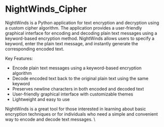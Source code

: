 # NightWinds_Cipher
NightWinds is a Python application for text encryption and decryption using a custom cipher algorithm. The application provides a user-friendly graphical interface for encoding and decoding plain text messages using a keyword-based encryption method. NightWinds allows users to specify a keyword, enter the plain text message, and instantly generate the corresponding encoded text. 

Key Features:
- Encode plain text messages using a keyword-based encryption algorithm
- Decode encoded text back to the original plain text using the same keyword
- Preserves newline characters in both encoded and decoded text
- User-friendly graphical interface with customizable themes
- Lightweight and easy to use

NightWinds is a great tool for those interested in learning about basic encryption techniques or for individuals who need a simple and convenient way to encode and decode text messages. \
